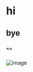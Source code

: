 # hi   
## bye   
### ^^  


![image](https://github.com/user-attachments/assets/ffc799dc-c7c9-4c95-bebf-74e3e8ec4962)
